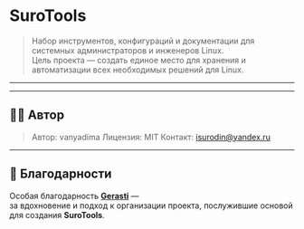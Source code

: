 # SuroTools
> Набор инструментов, конфигураций и документации для системных администраторов и инженеров Linux.  
> Цель проекта — создать единое место для хранения и автоматизации всех необходимых решений для Linux.

---

---
## 🧑‍💻 Автор

>Автор: vanyadima
>Лицензия: MIT
>Контакт: isurodin@yandex.ru
---
## 💬 Благодарности

Особая благодарность **[Gerasti](https://github.com/Gerasti)** —  
за вдохновение и подход к организации проекта, послужившие основой для создания **SuroTools**.
